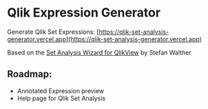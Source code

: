 # Qlik Expression Generator




Generate Qlik Set Expressions: [https://qlik-set-analysis-generator.vercel.app](https://qlik-set-analysis-generator.vercel.app)



Based on the [Set Analysis Wizard for QlikView](https://github.com/stefanwalther/set-analysis-wizard/) by Stefan Walther  




## Roadmap:

* Annotated Expression preview
* Help page for Qlik Set Analysis 